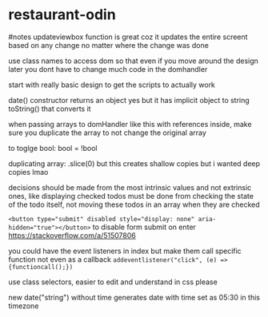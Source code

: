 # restaurant-odin

#notes
updateviewbox function is great coz it updates the entire screent based on any change no matter where the change was done

use class names to access dom so that even if you move around the design later you dont have to change much code in the domhandler

start with really basic design to get the scripts to actually work

date() constructor returns an object yes but it has implicit object to string toString() that converts it

when passing arrays to domHandler like this with references inside, make sure you duplicate the array to not change the original array

to toglge bool: bool = !bool

duplicating array: .slice(0) but this creates shallow copies but i wanted deep copies lmao

decisions should be made from the most intrinsic values and not extrinsic ones, like displaying checked todos must be done from checking the state of the todo itself, not moving these todos in an array when they are checked

`<button type="submit" disabled style="display: none" aria-hidden="true"></button>`
to disable form submit on enter https://stackoverflow.com/a/51507806

you could have the event listeners in index but make them call specific function not even as a callback 
`addeventlistener("click", (e) => {functioncall();})`

use class selectors, easier to edit and understand in css please

new date("string") without time generates date with time set as 05:30 in this timezone